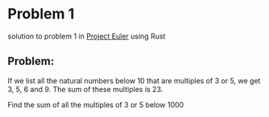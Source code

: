 # Problem 1
solution to problem 1 in [Project Euler](https://projecteuler.net/problem=1) using Rust

## Problem:
If we list all the natural numbers below 10 that are multiples of 3 or 5, we get 3, 5, 6 and 9. The sum of these multiples is 23.

Find the sum of all the multiples of 3 or 5 below 1000
